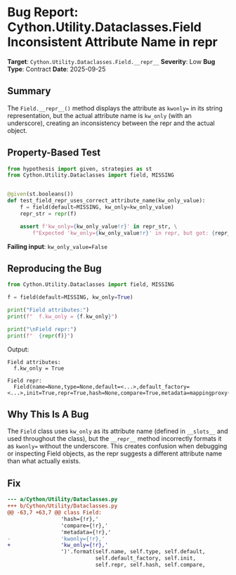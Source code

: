 # Bug Report: Cython.Utility.Dataclasses.Field Inconsistent Attribute Name in __repr__

**Target**: `Cython.Utility.Dataclasses.Field.__repr__`
**Severity**: Low
**Bug Type**: Contract
**Date**: 2025-09-25

## Summary

The `Field.__repr__()` method displays the attribute as `kwonly=` in its string representation, but the actual attribute name is `kw_only` (with an underscore), creating an inconsistency between the repr and the actual object.

## Property-Based Test

```python
from hypothesis import given, strategies as st
from Cython.Utility.Dataclasses import field, MISSING


@given(st.booleans())
def test_field_repr_uses_correct_attribute_name(kw_only_value):
    f = field(default=MISSING, kw_only=kw_only_value)
    repr_str = repr(f)

    assert f'kw_only={kw_only_value!r}' in repr_str, \
        f"Expected 'kw_only={kw_only_value!r}' in repr, but got: {repr_str}"
```

**Failing input**: `kw_only_value=False`

## Reproducing the Bug

```python
from Cython.Utility.Dataclasses import field, MISSING

f = field(default=MISSING, kw_only=True)

print("Field attributes:")
print(f"  f.kw_only = {f.kw_only}")

print("\nField repr:")
print(f"  {repr(f)}")
```

Output:
```
Field attributes:
  f.kw_only = True

Field repr:
  Field(name=None,type=None,default=<...>,default_factory=<...>,init=True,repr=True,hash=None,compare=True,metadata=mappingproxy({}),kwonly=True,)
```

## Why This Is A Bug

The `Field` class uses `kw_only` as its attribute name (defined in `__slots__` and used throughout the class), but the `__repr__` method incorrectly formats it as `kwonly=` without the underscore. This creates confusion when debugging or inspecting Field objects, as the repr suggests a different attribute name than what actually exists.

## Fix

```diff
--- a/Cython/Utility/Dataclasses.py
+++ b/Cython/Utility/Dataclasses.py
@@ -63,7 +63,7 @@ class Field:
                 'hash={!r},'
                 'compare={!r},'
                 'metadata={!r},'
-                'kwonly={!r},'
+                'kw_only={!r},'
                 ')'.format(self.name, self.type, self.default,
                            self.default_factory, self.init,
                            self.repr, self.hash, self.compare,
```